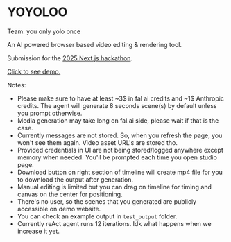 # YOYOLOO

Team: you only yolo once

An AI powered browser based video editing & rendering tool.

Submission for the [2025 Next.js hackathon](https://vercel.notion.site/next-hackathon-2025).

[Click to see demo.](https://yoyoloo-3dzkzrcvy-okanasls-projects.vercel.app)

Notes:

- Please make sure to have at least ~3$ in fal ai credits and ~1$ Anthropic credits. The agent will generate 8 seconds scene(s) by default unless you prompt otherwise.
- Media generation may take long on fal.ai side, please wait if that is the case.
- Currently messages are not stored. So, when you refresh the page, you won't see them again. Video asset URL's are stored tho.
- Provided credentials in UI are not being stored/logged anywhere except memory when needed. You'll be prompted each time you open studio page.
- Download button on right section of timeline will create mp4 file for you to download the output after generation.
- Manual editing is limited but you can drag on timeline for timing and canvas on the center for positioning.
- There's no user, so the scenes that you generated are publicly accessible on demo website.
- You can check an example output in `test_output` folder.
- Currently reAct agent runs 12 iterations. Idk what happens when we increase it yet.

